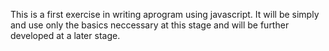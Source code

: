 This is a first exercise in writing aprogram using javascript. It will be 
simply and use only the basics neccessary at this stage and will be further 
developed at a later stage.